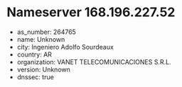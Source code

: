 # Nameserver 168.196.227.52

* as_number: 264765
* name: Unknown
* city: Ingeniero Adolfo Sourdeaux
* country: AR
* organization: VANET TELECOMUNICACIONES S.R.L.
* version: Unknown
* dnssec: true
